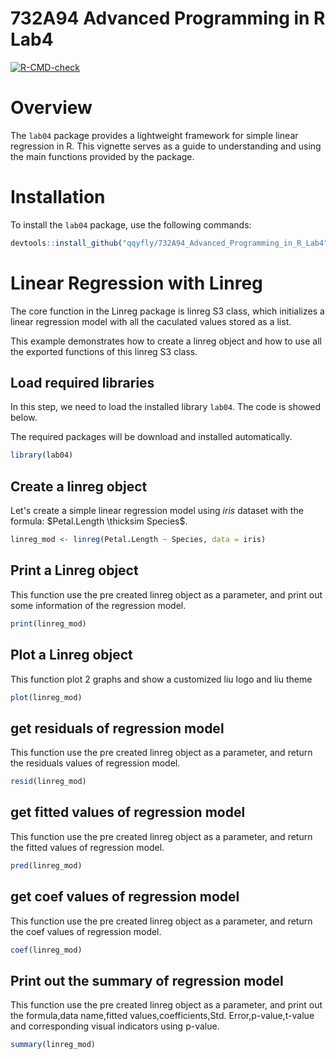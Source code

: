 # 732A94 Advanced Programming in R Lab4

<!-- badges: start -->
  [![R-CMD-check](https://github.com/qqyfly/732A94_Advanced_Programming_in_R_Lab4/actions/workflows/R-CMD-check.yaml/badge.svg)](https://github.com/qqyfly/732A94_Advanced_Programming_in_R_Lab4/actions/workflows/R-CMD-check.yaml)
  <!-- badges: end -->
  
  # Overview

The `lab04` package provides a lightweight framework for simple linear regression in R. This vignette serves as a guide to understanding and using the main functions provided by the package.

# Installation

To install the `lab04` package, use the following commands:

```r
devtools::install_github("qqyfly/732A94_Advanced_Programming_in_R_Lab4", build_vignettes = TRUE)
```

# Linear Regression with Linreg

The core function in the Linreg package is linreg S3 class, which initializes a linear regression model with all the caculated values stored as a list. 

This example demonstrates how to create a linreg object and how to use all the exported functions of this linreg S3 class.

## Load required libraries

In this step, we need to load the installed library `lab04`.
The code is showed below.

The required packages will be download and installed automatically.

```r
library(lab04)
```

## Create a linreg object
Let's create a simple linear regression model using $iris$ dataset with the formula: $Petal.Length \thicksim Species$.

```r
linreg_mod <- linreg(Petal.Length ~ Species, data = iris)
```

## Print a Linreg object
This function use the pre created linreg object as a parameter, and print out some information of the regression model.

```r
print(linreg_mod)
```

## Plot a Linreg object
This function plot 2 graphs and show a customized liu logo and liu theme

```r
plot(linreg_mod)
```

## get residuals of regression model
This function use the pre created linreg object as a parameter, and return the residuals values of regression model.

```r
resid(linreg_mod)
```

## get fitted values of regression model
This function use the pre created linreg object as a parameter, and return the fitted values of regression model.

```r
pred(linreg_mod)
```

## get coef values of regression model
This function use the pre created linreg object as a parameter, and return the coef values of regression model.

```r
coef(linreg_mod)
```

## Print out the summary of regression model
This function use the pre created linreg object as a parameter, and print out the formula,data name,fitted values,coefficients,Std. Error,p-value,t-value and corresponding visual indicators using p-value.

```r
summary(linreg_mod)
```
